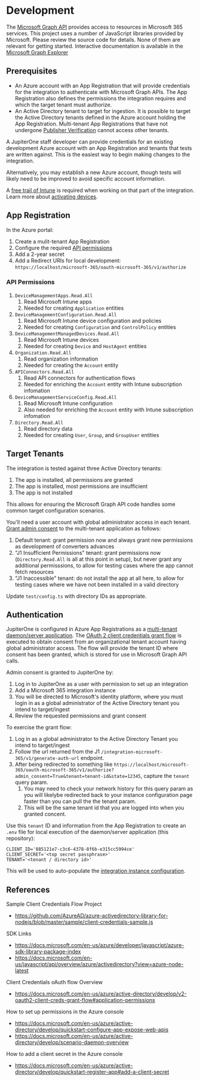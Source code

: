 # Development

The [Microsoft Graph API][msgraph-api] provides access to resources in Microsoft
365 services. This project uses a number of JavaScript libraries provided by
Microsoft. Please review the source code for details. None of them are relevant
for getting started. Interactive documentation is available in the [Microsoft
Graph Explorer][msgraph-explorer]

## Prerequisites

- An Azure account with an App Registration that will provide credentials for
  the integration to authenticate with Microsoft Graph APIs. The App
  Registration also defines the permissions the integration requires and which
  the target tenant must authorize.
- An Active Directory tenant to target for ingestion. It is possible to target
  the Active Directory tenants defined in the Azure account holding the App
  Registration. Multi-tenant App Registrations that have not undergone
  [Publisher Verification][publisher-verification] cannot access other tenants.

A JupiterOne staff developer can provide credentials for an existing development
Azure account with an App Registration and tenants that tests are written
against. This is the easiest way to begin making changes to the integration.

Alternatively, you may establish a new Azure account, though tests will likely
need to be improved to avoid specific account information.

A [free trail of Intune][get-intune-trial] is required when working on that part
of the integration. Learn more about [activating devices][device-enrollment].

## App Registration

In the Azure portal:

1. Create a mulit-tenant App Registration
2. Configure the required [API permissions](#api-permissions)
3. Add a 2-year secret
4. Add a Redirect URIs for local development:
   `https://localhost/microsoft-365/oauth-microsoft-365/v1/authorize`

### API Permissions

1. `DeviceManagementApps.Read.All`
   1. Read Microsoft Intune apps
   1. Needed for creating `Application` entities
2. `DeviceManagementConfiguration.Read.All`
   1. Read Microsoft Intune device configuration and policies
   2. Needed for creating `Configuration` and `ControlPolicy` entities
3. `DeviceManagementManagedDevices.Read.All`
   1. Read Microsoft Intune devices
   2. Needed for creating `Device` and `HostAgent` entities
4. `Organization.Read.All`
   1. Read organization information
   2. Needed for creating the `Account` entity
5. `APIConnectors.Read.All`
   1. Read API connectors for authentication flows
   2. Needed for enriching the `Account` entity with Intune subscription
      infomation
6. `DeviceManagementServiceConfig.Read.All`
   1. Read Microsoft Intune configuration
   2. Also needed for enriching the `Account` entity with Intune subscription
      infomation
7. `Directory.Read.All`
   1. Read directory data
   2. Needed for creating `User`, `Group`, and `GroupUser` entities

## Target Tenants

The integration is tested against three Active Directory tenants:

1. The app is installed, all permissions are granted
1. The app is installed, most permissions are insufficient
1. The app is not installed

This allows for ensuring the Microsoft Graph API code handles some common target
configuration scenarios.

You'll need a user account with global administrator access in each tenant.
[Grant admin consent](#authentication) to the multi-tenant application as
follows:

1. Default tenant: grant permission now and always grant new permissions as
   development of converters advances
2. "J1 Insufficient Permissions" tenant: grant permissions now
   (`Directory.Read.All` is all at this point in setup), but never grant any
   additional permisssions, to allow for testing cases where the app cannot
   fetch resources
3. "J1 Inaccessible" tenant: do not install the app at all here, to allow for
   testing cases where we have not been installed in a valid directory

Update `test/config.ts` with directory IDs as appropriate.

## Authentication

JupiterOne is configured in Azure App Registrations as a [multi-tenant
daemon/server application][daemon-app]. The [OAuth 2 client credentials grant
flow][oauth2-client-cred-flow] is executed to obtain consent from an
organizational tenant account having global administrator access. The flow will
provide the tenant ID where consent has been granted, which is stored for use in
Microsoft Graph API calls.

Admin consent is granted to JupiterOne by:

1. Log in to JupiterOne as a user with permission to set up an integration
2. Add a Microsoft 365 integration instance
3. You will be directed to Microsoft's identity platform, where you must login
   in as a global administrator of the Active Directory tenant you intend to
   target/ingest
4. Review the requested permissions and grant consent

To exercise the grant flow:

1. Log in as a global administrator to the Active Directory Tenant you intend to
   target/ingest
1. Follow the url returned from the J1
   `/integration-microsoft-365/v1/generate-auth-url` endpoint.
1. After being redirected to something like
   `https://localhost/microsoft-365/oauth-microsoft-365/v1/authorize?admin_consent=True&tenant=tenant-id&state=12345`,
   capture the `tenant` query param.
   1. You may need to check your network history for this query param as you
      will likelybe redirected back to your instance configuration page faster
      than you can pull the the tenant param.
   1. This will be the same tenant id that you are logged into when you granted
      concent.

Use this `tenant` ID and information from the App Registration to create an
`.env` file for local execution of the daemon/server application (this
repository):

```
CLIENT_ID='885121e7-c3c6-4378-8f6b-e315cc5994ce'
CLIENT_SECRET='<top secret passphrase>'
TENANT='<tenant / directory id>'
```

This will be used to auto-populate the
[integration instance configuration](../src/instanceConfigFields.json).

## References

Sample Client Credentials Flow Project

- https://github.com/AzureAD/azure-activedirectory-library-for-nodejs/blob/master/sample/client-credentials-sample.js

SDK Links

- https://docs.microsoft.com/en-us/azure/developer/javascript/azure-sdk-library-package-index
- https://docs.microsoft.com/en-us/javascript/api/overview/azure/activedirectory?view=azure-node-latest

Client Credentials oAuth flow Overview

- https://docs.microsoft.com/en-us/azure/active-directory/develop/v2-oauth2-client-creds-grant-flow#application-permissions

How to set up permissions in the Azure console

- https://docs.microsoft.com/en-us/azure/active-directory/develop/quickstart-configure-app-expose-web-apis
- https://docs.microsoft.com/en-us/azure/active-directory/develop/scenario-daemon-overview

How to add a client secret in the Azure console

- https://docs.microsoft.com/en-us/azure/active-directory/develop/quickstart-register-app#add-a-client-secret

[msgraph-api]: https://docs.microsoft.com/en-us/graph/overview
[msgraph-explorer]: https://developer.microsoft.com/en-us/graph/graph-explorer
[daemon-app]:
  https://docs.microsoft.com/en-us/azure/active-directory/develop/scenario-daemon-overview
[oauth2-client-cred-flow]:
  https://docs.microsoft.com/en-us/azure/active-directory/develop/v2-oauth2-client-creds-grant-flow#protocol-diagram
[admin-consent-j1dev]:
  https://login.microsoftonline.com/common/adminconsent?client_id=885121e7-c3c6-4378-8f6b-e315cc5994ce&state=12345&redirect_uri=https://localhost/microsoft-365/install
[get-intune-trial]:
  https://www.microsoft.com/en-us/microsoft-365/microsoft-endpoint-manager
[device-enrollment]:
  https://docs.microsoft.com/en-us/mem/intune/enrollment/device-enrollment
[publisher-verification]:
  https://docs.microsoft.com/en-us/azure/active-directory/develop/publisher-verification-overview
